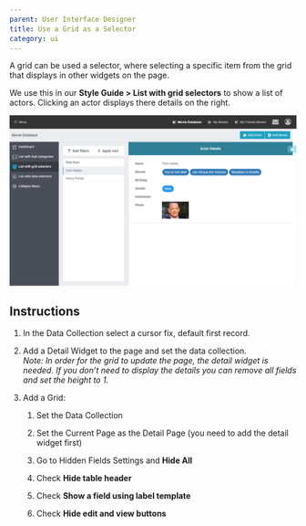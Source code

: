 ```yaml
---
parent: User Interface Designer
title: Use a Grid as a Selector
category: ui
---
```


A grid can be used a selector, where selecting a specific item from the grid that displays in other widgets on the page.

We use this in our **Style Guide > List with grid selectors** to show a list of actors. Clicking an actor displays there details on the right.

![](images/image1.png)

## Instructions

1. In the Data Collection select a cursor fix, default first record.

2. Add a Detail Widget to the page and set the data collection.\
   _Note: In order for the grid to update the page, the detail widget is needed. If you don’t need to display the details you can remove all fields and set the height to 1._
3. Add a Grid:

   1. Set the Data Collection

   2. Set the Current Page as the Detail Page (you need to add the detail widget first)
   3. Go to Hidden Fields Settings and **Hide All**
   4. Check **Hide table header**
   5. Check **Show a field using label template**
   6. Check **Hide edit and view buttons**
